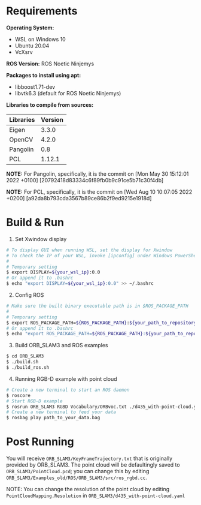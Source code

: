 # Requirements

**Operating System:**
 - WSL on Windows 10
 - Ubuntu 20.04
 - VcXsrv

**ROS Version:** ROS Noetic Ninjemys

**Packages to install using apt:**
 - libboost1.71-dev
 - libvtk6.3 (default for ROS Noetic Ninjemys)

**Libraries to compile from sources:**

| Libraries | Version |
|-----------|---------|
| Eigen     | 3.3.0   |
| OpenCV    | 4.2.0   |
| Pangolin  | 0.8     |
| PCL       | 1.12.1  |

**NOTE:** For Pangolin, specifically, it is the commit on [Mon May 30 15:12:01 2022 +0100] [20792418d83334c6f89fb0b9c91ce5b71c30f4db]

**NOTE:** For PCL, specifically, it is the commit on [Wed Aug 10 10:07:05 2022 +0200] [a92da8b793cda3567b89ce86b2f9ed9215e1918d]

# Build & Run

1. Set Xwindow display
```bash
# To display GUI when running WSL, set the display for Xwindow
# To check the IP of your WSL, invoke [ipconfig] under Windows PowerShell
#
# Temporary setting
$ export DISPLAY=${your_wsl_ip}:0.0
# Or append it to .bashrc
$ echo "export DISPLAY=${your_wsl_ip}:0.0" >> ~/.bashrc
```

2. Config ROS
```bash
# Make sure the built binary executable path is in $ROS_PACKAGE_PATH
#
# Temporary setting
$ export ROS_PACKAGE_PATH=${ROS_PACKAGE_PATH}:${your_path_to_repository}/Environments/ScenePerception/SLAM/ORB_SLAM3/Examples_old/ROS/ORB_SLAM3
# Or append it to .bashrc
$ echo "export ROS_PACKAGE_PATH=${ROS_PACKAGE_PATH}:${your_path_to_repository}/Environments/ScenePerception/SLAM/ORB_SLAM3/Examples_old/ROS/ORB_SLAM3" >> ~/.bashrc
```

3. Build ORB_SLAM3 and ROS examples
```bash
$ cd ORB_SLAM3
$ ./build.sh
$ ./build_ros.sh
```

4. Running RGB-D example with point cloud
```bash
# Create a new terminal to start an ROS daemon
$ roscore
# Start RGB-D example
$ rosrun ORB_SLAM3 RGBD Vocabulary/ORBvoc.txt ./d435_with-point-cloud.yaml
# Create a new terminal to feed your data
$ rosbag play path_to_your_data.bag
```

# Post Running

You will receive `ORB_SLAM3/KeyFrameTrajectory.txt` that is originally provided by ORB_SLAM3. The point cloud will be
defaultingly saved to `ORB_SLAM3/PointCloud.pcd`; you can change this by editing
`ORB_SLAM3/Examples_old/ROS/ORB_SLAM3/src/ros_rgbd.cc`.

NOTE: You can change the resolution of the point cloud by editing `PointCloudMapping.Resolution` in
`ORB_SLAM3/d435_with-point-cloud.yaml`
